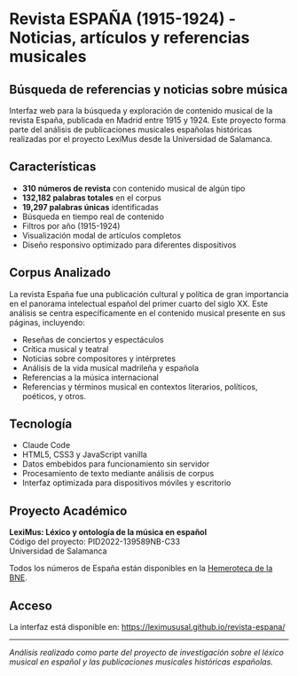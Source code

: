# Revista ESPAÑA (1915-1924) - Noticias, artículos y referencias musicales

## Búsqueda de referencias y noticias sobre música

Interfaz web para la búsqueda y exploración de contenido musical de la revista España, publicada en Madrid entre 1915 y 1924. Este proyecto forma parte del análisis de publicaciones musicales españolas históricas realizadas por el proyecto LexiMus desde la Universidad de Salamanca.

## Características

- **310 números de revista** con contenido musical de algún tipo
- **132,182 palabras totales** en el corpus
- **19,297 palabras únicas** identificadas
- Búsqueda en tiempo real de contenido
- Filtros por año (1915-1924)
- Visualización modal de artículos completos
- Diseño responsivo optimizado para diferentes dispositivos

## Corpus Analizado

La revista España fue una publicación cultural y política de gran importancia en el panorama intelectual español del primer cuarto del siglo XX. Este análisis se centra específicamente en el contenido musical presente en sus páginas, incluyendo:

- Reseñas de conciertos y espectáculos
- Crítica musical y teatral
- Noticias sobre compositores y intérpretes
- Análisis de la vida musical madrileña y española
- Referencias a la música internacional
- Referencias y términos musical en contextos literarios, políticos, poéticos, y otros.

## Tecnología

- Claude Code
- HTML5, CSS3 y JavaScript vanilla
- Datos embebidos para funcionamiento sin servidor
- Procesamiento de texto mediante análisis de corpus
- Interfaz optimizada para dispositivos móviles y escritorio

## Proyecto Académico

**LexiMus: Léxico y ontología de la música en español**  
Código del proyecto: PID2022-139589NB-C33  
Universidad de Salamanca  

Todos los números de España están disponibles en la [Hemeroteca de la BNE](https://hemerotecadigital.bne.es/hd/es/card?sid=3274681).

## Acceso

La interfaz está disponible en: https://leximususal.github.io/revista-espana/

---

*Análisis realizado como parte del proyecto de investigación sobre el léxico musical en español y las publicaciones musicales históricas españolas.*
